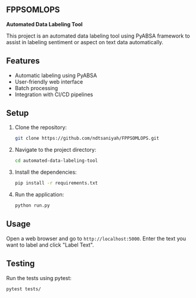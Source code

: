 ## FPPSOMLOPS

**Automated Data Labeling Tool**

This project is an automated data labeling tool using PyABSA framework to assist in labeling sentiment or aspect on text data automatically.

## Features

- Automatic labeling using PyABSA
- User-friendly web interface
- Batch processing
- Integration with CI/CD pipelines

## Setup

1. Clone the repository:
    ```bash
    git clone https://github.com/ndtsaniyah/FPPSOMLOPS.git
    ```

2. Navigate to the project directory:
    ```bash
    cd automated-data-labeling-tool
    ```

3. Install the dependencies:
    ```bash
    pip install -r requirements.txt
    ```

4. Run the application:
    ```bash
    python run.py
    ```

## Usage

Open a web browser and go to `http://localhost:5000`. Enter the text you want to label and click "Label Text".

## Testing

Run the tests using pytest:
```bash
pytest tests/
